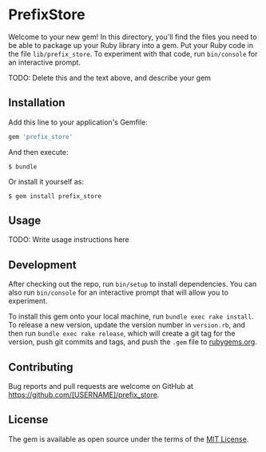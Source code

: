 # PrefixStore

Welcome to your new gem! In this directory, you'll find the files you need to be able to package up your Ruby library into a gem. Put your Ruby code in the file `lib/prefix_store`. To experiment with that code, run `bin/console` for an interactive prompt.

TODO: Delete this and the text above, and describe your gem

## Installation

Add this line to your application's Gemfile:

```ruby
gem 'prefix_store'
```

And then execute:

    $ bundle

Or install it yourself as:

    $ gem install prefix_store

## Usage

TODO: Write usage instructions here

## Development

After checking out the repo, run `bin/setup` to install dependencies. You can also run `bin/console` for an interactive prompt that will allow you to experiment.

To install this gem onto your local machine, run `bundle exec rake install`. To release a new version, update the version number in `version.rb`, and then run `bundle exec rake release`, which will create a git tag for the version, push git commits and tags, and push the `.gem` file to [rubygems.org](https://rubygems.org).

## Contributing

Bug reports and pull requests are welcome on GitHub at https://github.com/[USERNAME]/prefix_store.


## License

The gem is available as open source under the terms of the [MIT License](http://opensource.org/licenses/MIT).

